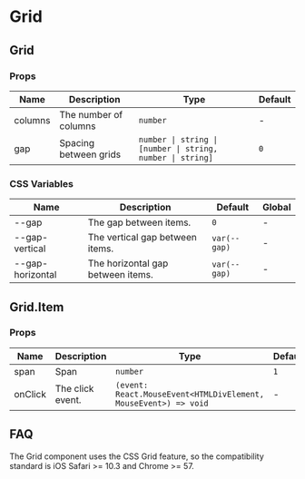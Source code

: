 # Grid

<code src="./demos/demo1.tsx"></code>

## Grid

### Props

| Name    | Description           | Type                                                       | Default |
| ------- | --------------------- | ---------------------------------------------------------- | ------- |
| columns | The number of columns | `number`                                                   | -       |
| gap     | Spacing between grids | `number \| string \| [number \| string, number \| string]` | `0`     |

### CSS Variables

| Name             | Description                       | Default      | Global |
| ---------------- | --------------------------------- | ------------ | ------ |
| --gap            | The gap between items.            | `0`          | -      |
| --gap-vertical   | The vertical gap between items.   | `var(--gap)` | -      |
| --gap-horizontal | The horizontal gap between items. | `var(--gap)` | -      |

## Grid.Item

### Props

| Name    | Description      | Type                                                            | Default |
| ------- | ---------------- | --------------------------------------------------------------- | ------- |
| span    | Span             | `number`                                                        | `1`     |
| onClick | The click event. | `(event: React.MouseEvent<HTMLDivElement, MouseEvent>) => void` | -       |

## FAQ

The Grid component uses the CSS Grid feature, so the compatibility standard is iOS Safari >= 10.3 and Chrome >= 57.
